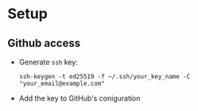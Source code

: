 # Setup

## Github access
- Generate `ssh` key:
   ```
   ssh-keygen -t ed25519 -f ~/.ssh/your_key_name -C "your_email@example.com"
   ```
- Add the key to GitHub's coniguration
